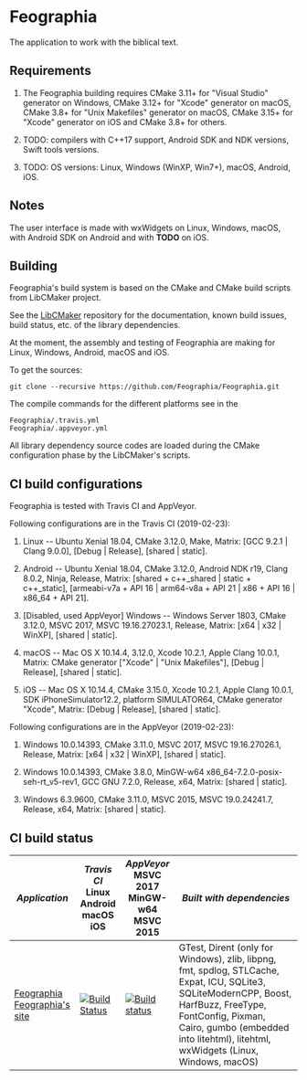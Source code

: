 # Feographia

The application to work with the biblical text.


## Requirements

1. The Feographia building requires CMake 3.11+ for "Visual Studio" generator on Windows, CMake 3.12+ for "Xcode" generator on macOS, CMake 3.8+ for "Unix Makefiles" generator on macOS, CMake 3.15+ for "Xcode" generator on iOS and CMake 3.8+ for others.

2. TODO: compilers with C++17 support, Android SDK and NDK versions, Swift tools versions.

3. TODO: OS versions: Linux, Windows (WinXP, Win7+), macOS, Android, iOS.


## Notes

The user interface is made with wxWidgets on Linux, Windows, macOS, with Android SDK on Android and with __TODO__ on iOS.


## Building

Feographia's build system is based on the CMake and CMake build scripts from LibCMaker project.

See the [LibCMaker](https://github.com/LibCMaker/LibCMaker) repository for the documentation, known build issues, build status, etc. of the library dependencies.

At the moment, the assembly and testing of Feographia are making for Linux, Windows, Android, macOS and iOS.

To get the sources:
```
git clone --recursive https://github.com/Feographia/Feographia.git
```

The compile commands for the different platforms see in the
```
Feographia/.travis.yml
Feographia/.appveyor.yml
```

All library dependency source codes are loaded during the CMake configuration phase by the LibCMaker's scripts.


## CI build configurations

Feographia is tested with Travis CI and AppVeyor.

Following configurations are in the Travis CI (2019-02-23):

1. Linux -- Ubuntu Xenial 18.04, CMake 3.12.0, Make, Matrix: [GCC 9.2.1 | Clang 9.0.0], [Debug | Release], [shared | static].

2. Android -- Ubuntu Xenial 18.04, CMake 3.12.0, Android NDK r19, Clang 8.0.2, Ninja, Release, Matrix: [shared + c++_shared | static + c++_static], [armeabi-v7a + API 16 | arm64-v8a + API 21 | x86 + API 16 | x86_64 + API 21].

3. [Disabled, used AppVeyor] Windows -- Windows Server 1803, CMake 3.12.0, MSVC 2017, MSVC 19.16.27023.1, Release, Matrix: [x64 | x32 | WinXP], [shared | static].

4. macOS -- Mac OS X 10.14.4, 3.12.0, Xcode 10.2.1, Apple Clang 10.0.1, Matrix: CMake generator ["Xcode" | "Unix Makefiles"], [Debug | Release], [shared | static].

5. iOS -- Mac OS X 10.14.4, CMake 3.15.0, Xcode 10.2.1, Apple Clang 10.0.1, SDK iPhoneSimulator12.2, platform SIMULATOR64, CMake generator "Xcode", Matrix: [Debug | Release], [shared | static].

Following configurations are in the AppVeyor (2019-02-23):

1. Windows 10.0.14393, CMake 3.11.0, MSVC 2017, MSVC 19.16.27026.1, Release, Matrix: [x64 | x32 | WinXP], [shared | static].

2. Windows 10.0.14393, CMake 3.8.0, MinGW-w64 x86_64-7.2.0-posix-seh-rt_v5-rev1, GCC GNU 7.2.0, Release, x64, Matrix: [shared | static].

3. Windows 6.3.9600, CMake 3.11.0, MSVC 2015, MSVC 19.0.24241.7, Release, x64, Matrix: [shared | static].


## CI build status

 *Application*   | *Travis CI* <br> Linux <br> Android <br> macOS <br> iOS   | *AppVeyor* <br> MSVC 2017 <br> MinGW-w64 <br> MSVC 2015   | *Built with dependencies*
 --------------- | --------------------------------------------------------- | --------------------------------------------------------- | ---------------------------
 [Feographia](https://github.com/Feographia/Feographia) <br> [Feographia's site](https://github.com/Feographia/Feographia) | [![Build Status](https://travis-ci.com/Feographia/Feographia.svg?branch=master)](https://travis-ci.com/Feographia/Feographia) | [![Build status](https://ci.appveyor.com/api/projects/status/github/Feographia/Feographia?branch=master&svg=true)](https://ci.appveyor.com/project/NikitaFeodonit/feographia/branch/master) | GTest, Dirent (only for Windows), zlib, libpng, fmt, spdlog, STLCache, Expat, ICU, SQLite3, SQLiteModernCPP, Boost, HarfBuzz, FreeType, FontConfig, Pixman, Cairo, gumbo (embedded into litehtml), litehtml, wxWidgets (Linux, Windows, macOS)

